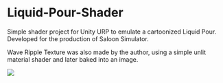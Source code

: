 # Liquid-Pour-Shader
Simple shader project for Unity URP to emulate a cartoonized Liquid Pour.
Developed for the production of Saloon Simulator.

Wave Ripple Texture was also made by the author, using a simple unlit material shader and later baked into an image.



<img src="https://media3.giphy.com/media/aUovxH8Vf9qDu/giphy.gif
"/>
